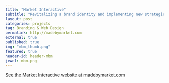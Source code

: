 ```yaml
---
title: "Market Interactive"
subtitle: "Revitalizing a brand identity and implementing new strategies."
layout: post
categories: projects
tag: Branding & Web Design
permalink: http://madebymarket.com
external: true
published: true
img: "mbm_thumb.png"
featured: true
header-id: header-mbm
jewel: mbm.png
---
```


<div class="wrapper case-study" markdown="1">

<a href="http://madebymarket.com" target="_blank" >See the Market Interactive website at madebymarket.com</a>

</div>